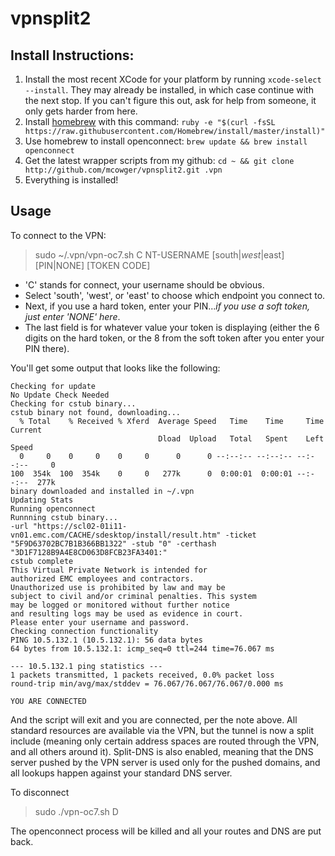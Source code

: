vpnsplit2
=========


Install Instructions:
---------

1. Install the most recent XCode for your platform by running `xcode-select --install`.  They may already be installed, in which case continue with the next stop.  If you can't figure this out, ask for help from someone, it only gets harder from here.
2. Install [homebrew](http://mxcl.github.com/homebrew/) with this command: `ruby -e "$(curl -fsSL https://raw.githubusercontent.com/Homebrew/install/master/install)"`
4. Use homebrew to install openconnect: `brew update && brew install openconnect`
5. Get the latest wrapper scripts from my github: `cd ~ && git clone http://github.com/mcowger/vpnsplit2.git .vpn`
6. Everything is installed!

Usage
----------
To connect to the VPN:
>   sudo ~/.vpn/vpn-oc7.sh C NT-USERNAME [south|_west_|east] [PIN|NONE] [TOKEN CODE]

* 'C' stands for connect, your username should be obvious.  
* Select 'south', 'west', or 'east' to choose which endpoint you connect to.  
* Next, if you use a hard token, enter your PIN...*if you use a soft token, just enter 'NONE' here*.  
* The last field is for whatever value your token is displaying (either the 6 digits on the hard token, or the 8 from the soft token after you enter your PIN there).

You'll get some output that looks like the following:

```
Checking for update
No Update Check Needed
Checking for cstub binary...
cstub binary not found, downloading...
  % Total    % Received % Xferd  Average Speed   Time    Time     Time  Current
                                 Dload  Upload   Total   Spent    Left  Speed
  0     0    0     0    0     0      0      0 --:--:-- --:--:-- --:--:--     0
100  354k  100  354k    0     0   277k      0  0:00:01  0:00:01 --:--:--  277k
binary downloaded and installed in ~/.vpn
Updating Stats
Running openconnect
Runnning cstub binary...
-url "https://scl02-01i11-vn01.emc.com/CACHE/sdesktop/install/result.htm" -ticket "5F9D63702BC7B1B366BB1322" -stub "0" -certhash "3D1F7128B9A4E8CD063D8FCB23FA3401:"
cstub complete
This Virtual Private Network is intended for
authorized EMC employees and contractors.
Unauthorized use is prohibited by law and may be
subject to civil and/or criminal penalties. This system
may be logged or monitored without further notice
and resulting logs may be used as evidence in court.
Please enter your username and password.
Checking connection functionality
PING 10.5.132.1 (10.5.132.1): 56 data bytes
64 bytes from 10.5.132.1: icmp_seq=0 ttl=244 time=76.067 ms

--- 10.5.132.1 ping statistics ---
1 packets transmitted, 1 packets received, 0.0% packet loss
round-trip min/avg/max/stddev = 76.067/76.067/76.067/0.000 ms

YOU ARE CONNECTED
```


And the script will exit and you are connected, per the note above.  All standard resources are available via the VPN, but the tunnel is now a split include (meaning only certain address spaces are routed through the VPN, and all others around it).  Split-DNS is also enabled, meaning that the DNS server pushed by the VPN server is used only for the pushed domains, and all lookups happen against your standard DNS server.


To disconnect
>sudo ./vpn-oc7.sh D 

The openconnect process will be killed and all your routes and DNS are put back.

